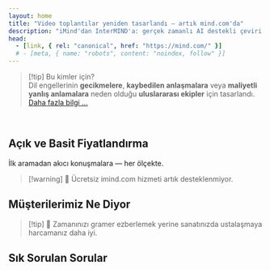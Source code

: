 ```yaml
---
layout: home
title: "Video toplantılar yeniden tasarlandı — artık mind.com'da"
description: "iMind'dan InterMIND'a: gerçek zamanlı AI destekli çeviri ile ses odaklı video aramalar."
head:
  - [link, { rel: "canonical", href: "https://mind.com/" }]
  # - [meta, { name: "robots", content: "noindex, follow" }]
---
```


<HeroSection
  title="Video toplantılar yeniden tasarlandı <br>— artık **mind.com**'da"
  text="iMind'dan InterMIND'a: canlı konuşma çevirisi ile ses odaklı video aramalar.">
<AuthButton text="Şimdi Başla" buttonClass="brand"/>
</HeroSection>

<span id="1"></span>
<FeatureBlock :card="{
  title: 'Çeviri ≠ Anlama. İşte sıradaki adım.',
  details: 'Hangi dil olursa olsun, **sesiniz duyulur — ve anlaşılır** — sanki aynı dili konuşuyormuşsunuz gibi.',
    items: [
      '⚡︎ Doğal olarak, [gerçek zamanlı](../product/overview/how-it-works), altyazı veya gecikme olmadan.',
      '✧ AI destekli çeviri, ton, niyet ve sektöre özel terminolojiyi yakalar.',
    ],
  link: '../product/overview/what-is-intermind',
  src: {
    light: '/media-kit/animals-cartoon-3-2.png',
    dark: '/1d.png',
  },
  inversion: false
}" />

<span id="2"></span>
<FeatureBlock :card="{
    title: 'Toplantılarınızdaki Akıl',
    details: 'InterMIND her çok dilli aramayı net, aranabilir bilgiye dönüştürür.',
    items: [
      '🔍 **Her şeyi sorun** — AI **toplantılarınız genelinde** cevaplar bulur.',
      '✧ Görevleri, sahiplerini ve son tarihleri otomatik çıkarır.',
      '✧ Ana noktaları herhangi bir dilde özetler — anında.',
    ],
    link: '../product/overview/how-it-works#🧩-deep-memory-deep-understanding',
    src: {
      light: '/2l.png',
      dark: '/2d.png',
    },
    inversion: true
  }" />

<span id="3"></span>
<FeatureBlock :card="{
    title: 'Ciddi Toplantılar İçin Tasarlandı — Sadece Konuşmak İçin Değil',
    details: 'InterMIND **profesyonel düzeyde bir video toplantı platformudur**, hafif bir eklenti veya plugin değil.',
    items: [
      '✧ 1080p çözünürlük, akıllı gürültü bastırma, zamanlama, moderasyon, ekran paylaşımı, kayıt, altyazı, katılımcı sohbeti ve takvim entegrasyonu — hepsi dahili, kullanıma hazır.',
    ],
    link: '../product/overview/video-meeting-platform',
    src: {
      light: '/promo/imind-2.webm',
      dark: '/promo/imind-2.webm',
    },
    inversion: false
  }" />

<span id="4"></span>
<FeatureBlock
  :card="{
    title: 'Önemli Olan Yerde Gizlilik',
    details:
      'InterMIND güven gerektiren konuşmalar için tasarlandı — gizlilik ve kontrolün en önemli olduğu yerde.',
    items: [
      '⚡︎ [Gizlilik Bölgeleri](../product/overview/privacy-architecture) — AB, ABD, Güneydoğu Asya',
      '✧ **Sıfır veri eğitimi**. Üçüncü taraf erişimi yok.'
    ],
    link: '../product/overview/privacy-architecture',
    src: {
      light: '/4l.png',
      dark: '/4d.png',
    },
    inversion: true
  }"
/>

> [!tip] Bu kimler için?  
> Dil engellerinin **gecikmelere**, **kaybedilen anlaşmalara** veya **maliyetli yanlış anlamalara** neden olduğu **uluslararası ekipler** için tasarlandı. [Daha fazla bilgi ...](../product/overview/markets)

<br>

<span id="Pricing"></span>

## Açık ve Basit Fiyatlandırma

İlk aramadan akıcı konuşmalara — her ölçekte.

<PricingPlans :plans="[
  {
    title: '**Temel** &nbsp 1 kullanıcı',
    price: '**Ücretsiz**',
    details: 'kredi kartı gerekmez',
    items: [
      '**25** toplantı',
      '**100** katılımcılı video toplantıları [💬](#3)',
      'Kullanıcı başına **30** GB ortak depolama',
      'Tüm toplantılarınızda arama [💬](#2)',
      'Eşzamanlı çeviri [💬](#1)',
    ],
  },
  {
    title: '**Pro**  &nbsp 1-99 kullanıcı',
    price: '**$20** /ay/kullanıcı, yıllık faturalandırma',
    details: 'veya aylık $25',
    items: [
      '**sınırsız** toplantı',
      '**150** katılımcılı video toplantıları [💬](#3)',
      'Kullanıcı başına **2** TB ortak depolama',
      'Tüm toplantılarınızda arama [💬](#2)',
      'Eşzamanlı çeviri [💬](#1)',
    ],
  },
  {
    title: '**İşletme** &nbsp 100+ kullanıcı',
    price: '**Özel fiyatlandırma**',
    details: 'Gizlilik için tasarlandı',
    items: [
      '**sınırsız** toplantı',
      '**500** katılımcılı video toplantıları [💬](#3)',
      'Kullanıcı başına **5** TB ortak depolama',
      'Tüm toplantılarınızda arama [💬](#2)',
      'Eşzamanlı çeviri [💬](#1)',
      '**Gizlilik Bölgeleri** [💬](#4)',
    ],
  }
]">
<AuthButton text="Ücretsiz deneyin" buttonClass="alt"/>
<AuthButton text="Şimdi satın alın" buttonClass="brand"/>
<ContactFormModalNav buttonText="Ekibimizle konuşun" buttonClass="alt"/>
</PricingPlans>

> [!warning] 🔴 Ücretsiz imind.com hizmeti artık desteklenmiyor.

<span id="Testimonials"></span>

## Müşterilerimiz Ne Diyor

<AutoScrollTestimonials testimonialsUrl="/testimonials.json"/>

> [!tip] 🥇 Zamanınızı gramer ezberlemek yerine sanatınızda ustalaşmaya harcamanız daha iyi.

<span id="FAQ"></span>

## Sık Sorulan Sorular

<AccordionGroup :items="
[
  {
    q: 'InterMind hangi dillerde çeviri desteği sunuyor?',
    a: 'InterMind aşağıdaki 19 dilde **gerçek zamanlı çeviri** desteği sunmaktadır:<br><br>- العربية (ar) – Arapça<br>- Čeština (cs) – Çekçe<br>- Deutsch (de) – Almanca<br>- English (en) – İngilizce<br>- Español (es) – İspanyolca<br>- Français (fr) – Fransızca<br>- हिन्दी (hi) – Hintçe<br>- Magyar (hu) – Macarca<br>- Italiano (it) – İtalyanca<br>- 日本語 (ja) – Japonca<br>- 한국어 (ko) – Korece<br>- Nederlands (nl) – Hollandaca<br>- Polski (pl) – Lehçe<br>- Português (pt) – Portekizce<br>- Русский (ru) – Rusça<br>- Türkçe (tr) – Türkçe<br>- 中文 (zh) – Çince<br>- עברית (he) – İbranice<br>- ไทย (th) – Tayca<br><br>Bu listeyi sürekli genişletiyoruz — her büyük sürümde yeni diller eklenmektedir.'
  },
  {
    q: 'Lisanslı kullanıcı nedir ve Katılımcı nedir?',
    a: '*Lisanslı kullanıcı* ücretsiz veya ücretli toplantı lisansına sahiptir ve planının sınırları dahilinde toplantı planlayabilir. *Katılımcılar* davetlilerdir — toplantıya katılmak için **hesap veya lisansa ihtiyaçları yoktur** ve herhangi bir cihazdan **ücretsiz** bağlanabilirler.'
  },
  {
    q: 'Bir InterMind lisansını kaç kişi kullanabilir?',
    a: 'Her *lisanslı kullanıcı* **sınırsız toplantı** düzenleyebilir. Birden fazla ekip üyesinin aynı anda toplantı düzenlemesi gerekiyorsa, her birinin kendi lisansına ihtiyacı olacaktır.'
  },
  {
    q: 'Bir toplantının maksimum süresi nedir?',
    a: 'Toplantılar tüm planlarda **24 saate** kadar sürebilir.'
  },
  {
    q: 'Düzenleyebileceğim toplantı sayısında bir sınır var mı?',
    a: '*Ücretsiz Temel* plan **25 ücretsiz toplantı** içerir. *Pro* ve *İş* planları daha fazla katılımcı ve kontrol ile sınırsız toplantı sunar.'
  },
  {
    q: 'InterMind veri gizliliği ve güvenliğini nasıl sağlıyor?',
    a: 'InterMind **tasarım gereği gizlidir**. Tüm veriler seçtiğiniz **Gizlilik Bölgesi** içinde işlenir ve saklanır — _AB_, _ABD_ veya _Asya_. [**GDPR**](https://gdpr.eu), [**CCPA**](https://oag.ca.gov/privacy/ccpa) ve BAE PDPL\'ye uygun çalışıyoruz ve **içeriğinizi asla** eğitim veya üçüncü taraf erişimi için kullanmıyoruz. Gelişmiş [Gizlilik Bölgesi kontrolü](../product/overview/privacy-architecture) **İş** planında mevcuttur.'
  },
  {
    q: 'Bir plan satın almadan önce InterMind\'ı deneyebilir miyim?',
    a: 'Kesinlikle. *Ücretsiz Temel* plan size **25 ücretsiz toplantı** ile temel özelliklere tam erişim sağlar — **eşzamanlı çeviri** ve **toplantı arama** dahil. Kredi kartı gerekmez. İstediğiniz zaman yükseltebilirsiniz.'
  },
  {
    q: 'Yardım veya desteğe ihtiyacım olursa ne yapmalıyım?',
    a: 'Destek [yardım merkezimiz](../resources/help) aracılığıyla mevcuttur. *İş* kullanıcıları özel iletişim ile **öncelikli destek** alır.'
  },
  {
    q: 'Aboneliğimi nasıl yönetirim (yükseltme, düşürme veya iptal)?',
    a: 'Planınızı **hesap ayarlarınız** üzerinden istediğiniz zaman değiştirebilirsiniz. Değişiklikler **anında** geçerli olur. İptaller için *Aylık planlar* fatura döngüsünün sonunda iptal olur. *Yıllık planlar* **orantılı geri ödeme** ile iptal edilebilir.'
  },
  {
    q: 'InterMind hangi dillerde çeviri desteği sunuyor?',
    a: 'Gerçek zamanlı çeviri ile **100+ dili** destekliyoruz. Liste büyümeye devam ediyor — güncellemeler için web sitemizi kontrol edin.'
  },
  {
    q: 'InterMind\'ı webinarlar veya büyük etkinlikler için kullanabilir miyim?',
    a: 'Evet. *Pro* ve *İş* planları **büyük toplantılar ve webinarlar** için idealdir — *İş* planında **500 katılımcıya** kadar destek ile.'
  },
]
"/>

<HomeFooter :columns="[
  {
    title: 'ÜRÜN',
    links: [
      { text: 'Genel Bakış', link: '../product/overview/what-is-intermind' },
      { text: 'Başlangıç', link: '../product/guide/getting-started' },
      { text: 'Referanslar', link: '#testimonials' },
      { text: 'Fiyatlandırma', link: '#Pricing' },
    ]
  },
  {
    title: 'DESTEK',
    links: [
      { text: 'Destek Al', link: '../resources/help' },
      { text: 'SSS', link: '#FAQ' },
      { text: 'Servis Durumu', link: 'https://status.mind.com/' },
      { text: 'Gizlilik Politikası', link: '../resources/company/Privacy-Policy' },
      { text: 'AI Hukuki Rehberi', link: '../resources/company/Legal-Regulations-for-AI-Services' },
      // { text: 'Privacy Settings', link: '#' },
    ]
  },
  {
    title: 'KAYNAKLAR',
    links: [
      // { text: 'Blog', link: './blog' },
      { text: 'Marka Varlıkları', link: '../resources/media-kit' },
      { text: 'AI API / LLM Dokümanları', link: 'https://mind.com/llms-full.txt' },
    ]
  },
  {
    title: 'ŞİRKET',
    links: [
      { text: 'Hakkımızda', link: '../resources/company/about' },
      // { text: 'Team', link: './resources/company/team' },
      // { text: 'Careers', link: './resources/company/careers' },
      { text: 'İletişim', link: '../resources/company/contacts' }
    ]
  },
]" />